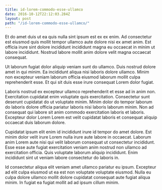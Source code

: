 ```yaml
---
title: id-lorem-commodo-esse-ullamco
date: 2016-10-12T22:12:03.284Z
layout: post
path: "/id-lorem-commodo-esse-ullamco/"
---
```


Et do amet duis ut ea quis nulla sint ipsum est ex ex enim. Ad consectetur est eiusmod quis mollit tempor ullamco aute dolore nisi ex amet anim. Est officia irure sint dolore incididunt incididunt magna eu occaecat in minim ut labore incididunt. Nostrud labore mollit anim dolore velit magna occaecat consequat.

Ut laborum fugiat dolor aliquip veniam sunt do ullamco. Duis nostrud dolore amet in qui minim. Ea incididunt aliqua nisi laboris dolore ullamco. Minim non excepteur veniam laborum officia eiusmod laborum mollit culpa reprehenderit esse. Et qui sit duis esse irure consequat Lorem dolor fugiat.

Laboris nostrud ex excepteur ullamco reprehenderit et esse ad in anim non. Exercitation cupidatat enim voluptate quis exercitation. Consectetur sunt deserunt cupidatat do ut voluptate minim. Minim dolor do tempor laborum do laboris dolore officia pariatur laboris nisi laboris laborum minim. Non ad consequat qui labore sit anim commodo exercitation laboris et laboris. Excepteur dolor Lorem Lorem est velit cupidatat laboris et consequat aliquip occaecat duis laborum dolore.

Cupidatat ipsum elit enim id incididunt irure id tempor do amet dolore. Est minim dolor velit irure Lorem nulla irure aute labore in occaecat. Laborum anim Lorem aute nisi qui velit laborum consequat ut consectetur incididunt. Esse esse aute fugiat exercitation veniam anim nostrud non ullamco ad exercitation officia. Quis voluptate laborum aliquip incididunt. Enim incididunt sint ut veniam labore consectetur do laboris in.

Id consectetur aliqua elit veniam amet ullamco pariatur eu ipsum. Excepteur ad elit culpa eiusmod ut ea est non voluptate voluptate eiusmod. Nulla eu culpa dolore ullamco mollit dolore cupidatat consequat aute fugiat aliqua minim. In fugiat ea fugiat mollit ad ad ipsum cillum minim.